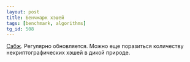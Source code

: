 ```yaml
---
layout: post
title: Бенчмарк хэшей
tags: [benchmark, algorithms]
tg_id: 508
---
```

[Сабж](https://github.com/rurban/smhasher). Регулярно обновляется. Можно еще поразиться количеству некриптографических хэшей в дикой природе.
